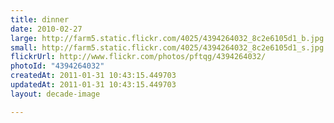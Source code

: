 ```yaml
---
title: dinner
date: 2010-02-27
large: http://farm5.static.flickr.com/4025/4394264032_8c2e6105d1_b.jpg
small: http://farm5.static.flickr.com/4025/4394264032_8c2e6105d1_s.jpg
flickrUrl: http://www.flickr.com/photos/pftqg/4394264032/
photoId: "4394264032"
createdAt: 2011-01-31 10:43:15.449703
updatedAt: 2011-01-31 10:43:15.449703
layout: decade-image

---
```


